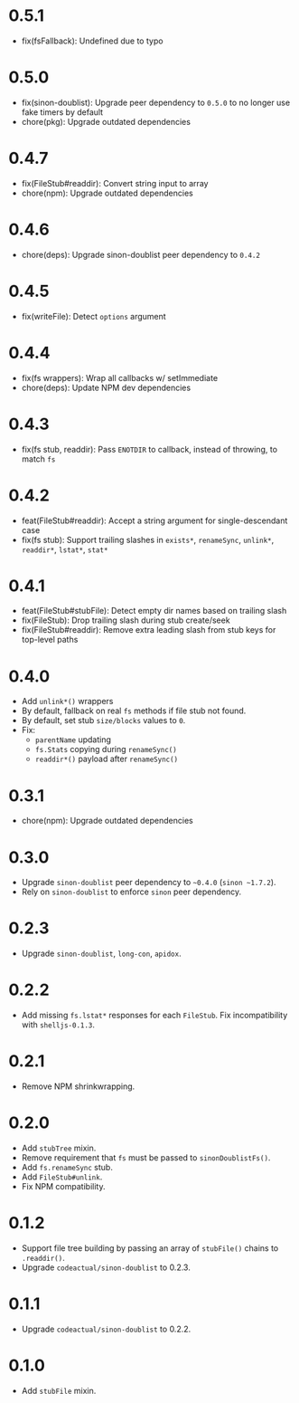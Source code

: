 # 0.5.1

- fix(fsFallback): Undefined due to typo

# 0.5.0

- fix(sinon-doublist): Upgrade peer dependency to `0.5.0` to no longer use fake timers by default
- chore(pkg): Upgrade outdated dependencies

# 0.4.7

- fix(FileStub#readdir): Convert string input to array
- chore(npm): Upgrade outdated dependencies

# 0.4.6

- chore(deps): Upgrade sinon-doublist peer dependency to `0.4.2`

# 0.4.5

- fix(writeFile): Detect `options` argument

# 0.4.4

- fix(fs wrappers): Wrap all callbacks w/ setImmediate
- chore(deps): Update NPM dev dependencies

# 0.4.3

- fix(fs stub, readdir): Pass `ENOTDIR` to callback, instead of throwing, to match `fs`

# 0.4.2

- feat(FileStub#readdir): Accept a string argument for single-descendant case
- fix(fs stub): Support trailing slashes in `exists*`, `renameSync`, `unlink*`, `readdir*`, `lstat*`, `stat*`

# 0.4.1

- feat(FileStub#stubFile): Detect empty dir names based on trailing slash
- fix(FileStub): Drop trailing slash during stub create/seek
- fix(FileStub#readdir): Remove extra leading slash from stub keys for top-level paths

# 0.4.0

- Add `unlink*()` wrappers
- By default, fallback on real `fs` methods if file stub not found.
- By default, set stub `size/blocks` values to `0`.
- Fix:
  * `parentName` updating
  * `fs.Stats` copying during `renameSync()`
  * `readdir*()` payload after `renameSync()`

# 0.3.1

- chore(npm): Upgrade outdated dependencies

# 0.3.0

- Upgrade `sinon-doublist` peer dependency to `~0.4.0` (`sinon ~1.7.2`).
- Rely on `sinon-doublist` to enforce `sinon` peer dependency.

# 0.2.3

- Upgrade `sinon-doublist`, `long-con`, `apidox`.

# 0.2.2

- Add missing `fs.lstat*` responses for each `FileStub`. Fix incompatibility with `shelljs-0.1.3`.

# 0.2.1

- Remove NPM shrinkwrapping.

# 0.2.0

- Add `stubTree` mixin.
- Remove requirement that `fs` must be passed to `sinonDoublistFs()`.
- Add `fs.renameSync` stub.
- Add `FileStub#unlink`.
- Fix NPM compatibility.

# 0.1.2

- Support file tree building by passing an array of `stubFile()` chains to `.readdir()`.
- Upgrade `codeactual/sinon-doublist` to 0.2.3.

# 0.1.1

- Upgrade `codeactual/sinon-doublist` to 0.2.2.

# 0.1.0

- Add `stubFile` mixin.
